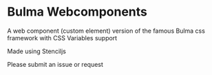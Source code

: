 # Bulma Webcomponents

A web component (custom element) version of the famous Bulma css framework with CSS Variables support

Made using Stenciljs

Please submit an issue or request
